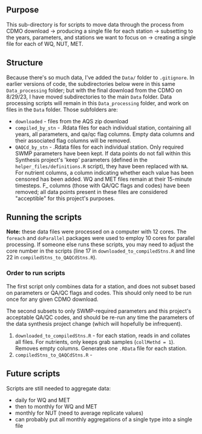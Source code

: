 ## Purpose  

This sub-directory is for scripts to move data through the process from CDMO download -> producing a single file for each station -> subsetting to the years, parameters, and stations we want to focus on -> creating a single file for each of WQ, NUT, MET.  

## Structure  

Because there's so much data, I've added the `Data/` folder to `.gitignore`. In earlier versions of code, the subdirectories below were in this same `Data_processing` folder; but with the final download from the CDMO on 8/29/23, I have moved subdirectories to the main `Data` folder. Data processing scripts will remain in this `Data_processing` folder, and work on files in the `Data` folder. Those subfolders are:  

-  `downloaded` - files from the AQS zip download    
-  `compiled_by_stn` - .Rdata files for each individual station, containing all years, all parameters, and qa/qc flag columns. Empty data columns and their associated flag columns will be removed.      
-  `QAQCd_by_stn` - .Rdata files for each individual station. Only required SWMP parameters have been kept. If data points do not fall within this Synthesis project's 'keep' parameters (defined in the `helper_files/definitions.R` script), they have been replaced with `NA`. For nutrient columns, a column indicating whether each value has been censored has been added. WQ and MET files remain at their 15-minute timesteps. F_ columns (those with QA/QC flags and codes) have been removed; all data points present in these files are considered "acceptible" for this project's purposes.   

## Running the scripts  

**Note:** these data files were processed on a computer with 12 cores. The `foreach` and `doParallel` packages were used to employ 10 cores for parallel processing. If someone else runs these scripts, you may need to adjust the core number in the scripts (line 17 in `downloaded_to_compiledStns.R` and line 22 in `compiledStns_to_QAQCdStns.R`).  

### Order to run scripts  

The first script only combines data for a station, and does not subset based on parameters or QA/QC flags and codes. This should only need to be run once for any given CDMO download.  

The second subsets to only SWMP-required parameters and this project's acceptable QA/QC codes, and should be re-run any time the parameters of the data synthesis project change (which will hopefully be infrequent).   

1.  `downloaded_to_compiledStns.R` - for each station, reads in and collates all files. For nutrients, only keeps grab samples (`collMethd = 1`). Removes empty columns. Generates one `.RData` file for each station.    
2.  `compiledStns_to_QAQCdStns.R` -     

## Future scripts  

Scripts are still needed to aggregate data:  

-  daily for WQ and MET    
-  then to monthly for WQ and MET  
-  monthly for NUT (need to average replicate values)  
-  can probably put all monthly aggregations of a single type into a single file  